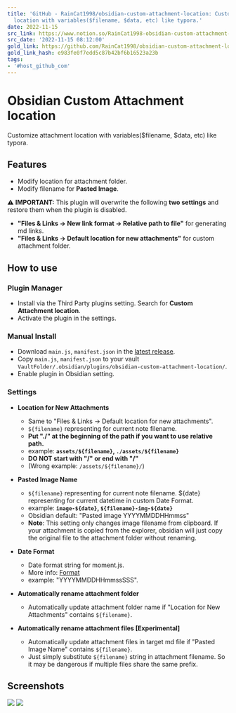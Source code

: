 ```yaml
---
title: 'GitHub - RainCat1998/obsidian-custom-attachment-location: Customize attachment
  location with variables($filename, $data, etc) like typora.'
date: 2022-11-15
src_link: https://www.notion.so/RainCat1998-obsidian-custom-attachment-location-Customize-attachment-location-with-variables-filen-435b08125ce14d219f744047f15ba0cf
src_date: '2022-11-15 08:12:00'
gold_link: https://github.com/RainCat1998/obsidian-custom-attachment-location
gold_link_hash: e983fe0f7edd5c87b42bf6b16523a23b
tags:
- '#host_github_com'
---
```


Obsidian Custom Attachment location
===================================


Customize attachment location with variables($filename, $data, etc) like typora.


Features
--------


* Modify location for attachment folder.
* Modify filename for **Pasted Image**.


⚠️ **IMPORTANT:** This plugin will overwrite the following **two settings** and restore them when the plugin is disabled.


* **"Files & Links -> New link format -> Relative path to file"** for generating md links.
* **"Files & Links -> Default location for new attachments"** for custom attachment folder.


How to use
----------


### Plugin Manager


* Install via the Third Party plugins setting. Search for **Custom Attachment location**.
* Activate the plugin in the settings.


### Manual Install


* Download `main.js`, `manifest.json` in the [latest release](https://github.com/RainCat1998/obsidian-custom-attachment-location-plugin/releases/latest).
* Copy `main.js`, `manifest.json` to your vault `VaultFolder/.obsidian/plugins/obsidian-custom-attachment-location/`.
* Enable plugin in Obsidian setting.


### Settings


* **Location for New Attachments**


	+ Same to "Files & Links -> Default location for new attachments".
	+ `${filename}` representing for current note filename.
	+ **Put "./" at the beginning of the path if you want to use relative path.**
	+ example: **`assets/${filename}`, `./assets/${filename}`**
	+ **DO NOT start with "/" or end with "/"**
	+ (Wrong example: `/assets/${filename}/`)
* **Pasted Image Name**


	+ `${filename}` representing for current note filename. ${date} representing for current datetime in custom Date Format.
	+ example: **`image-${date}`, `${filename}-img-${date}`**
	+ Obsidian default: "Pasted image YYYYMMDDHHmmss"
	+ **Note**: This setting only changes image filename from clipboard. If your attachment is copied from the explorer, obsidian will just copy the original file to the attachment folder without renaming.
* **Date Format**


	+ Date format string for moment.js.
	+ More info: [Format](https://momentjs.com/docs/#/displaying/format/)
	+ example: "YYYYMMDDHHmmssSSS".
* **Automatically rename attachment folder**


	+ Automatically update attachment folder name if "Location for New Attachments" contains `${filename}`.
* **Automatically rename attachment files [Experimental]**


	+ Automatically update attachment files in target md file if "Pasted Image Name" contains `${filename}`.
	+ Just simply substitute `${filename}` string in attachment filename. So it may be dangerous if multiple files share the same prefix.


Screenshots
-----------


[![](https://user-images.githubusercontent.com/36730607/138717686-1f62b499-25ae-4662-bd50-6187c142b747.png)](https://user-images.githubusercontent.com/36730607/138717686-1f62b499-25ae-4662-bd50-6187c142b747.png)
[![](https://user-images.githubusercontent.com/36730607/150306765-f7acb4e2-fd8c-472b-a952-5491b530ed6d.png)](https://user-images.githubusercontent.com/36730607/150306765-f7acb4e2-fd8c-472b-a952-5491b530ed6d.png)